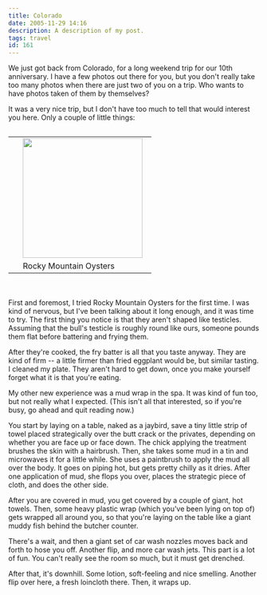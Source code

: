 ```yaml
---
title: Colorado
date: 2005-11-29 14:16
description: A description of my post.
tags: travel
id: 161
---
```

We just got back from Colorado, for a long weekend trip for our 10th anniversary.  I have <a onclick="window.open('\pg2.php?spgmGal=Colorado%20-%20Thanksgiving%202005','ColoradoThanksgiving2005','width=625, height=768, toolbar=no, location = no, directories=no, menubar=no, resizable=yes, scrollbars=no');">a few photos</a> out there for you, but you don't really take too many photos when there are just two of you on a trip.  Who wants to have photos taken of them by themselves?

It was a very nice trip, but I don't have too much to tell that would interest you here.  Only a couple of little things:

<table cellpadding="2" align="right"><tr><td width="5" rowspan="2"><spacer type="block" width="5" height="1"></spacer></td><td width="250" ><img src="http://theskinnyonbenny.com/img/gal/Colorado%20-%20Thanksgiving%202005/photo_DSC01157.JPG" width="240"/></td></tr><tr><td class="caption" width="250">Rocky Mountain Oysters</td></tr></table>

<span class="spanEndPreview">&nbsp;</span><br /><br />First and foremost, I tried Rocky Mountain Oysters  for the first time.  I was kind of nervous, but I've been talking about it long enough, and it was time to try.  The first thing you notice is that they aren't shaped like testicles.  Assuming that the bull's testicle is roughly round like ours, someone pounds them flat before battering and frying them.

After they're cooked, the fry batter is all that you taste anyway.  They are kind of firm -- a little firmer than fried eggplant would be, but similar tasting.  I cleaned my plate.  They aren't hard to get down, once you make yourself forget what it is that you're eating.

My other new experience was a mud wrap in the spa.  It was kind of fun too, but not really what I expected.  (This isn't all that interested, so if you're busy, go ahead and quit reading now.)

You start by laying on a table, naked as a jaybird, save a tiny little strip of towel placed strategically over the butt crack or the privates, depending on whether you are face up or face down.  The chick applying the treatment brushes the skin with a hairbrush.  Then, she takes some mud in a tin and microwaves it for a little while.  She uses a paintbrush to apply the mud all over the body.  It goes on piping hot, but gets pretty chilly as it dries.  After one application of mud, she flops you over, places the strategic piece of cloth, and does the other side.

After you are covered in mud, you get covered by a couple of giant, hot towels.  Then, some heavy plastic wrap (which you've been lying on top of) gets wrapped all around you, so that you're laying on the table like a giant muddy fish behind the butcher counter.

There's a wait, and then a giant set of car wash nozzles moves back and forth to hose you off.  Another flip, and more car wash jets.  This part is a lot of fun.  You can't really see the room so much, but it must get drenched.

After that, it's downhill.  Some lotion, soft-feeling and nice smelling.  Another flip over here, a fresh loincloth there.  Then, it wraps up.

